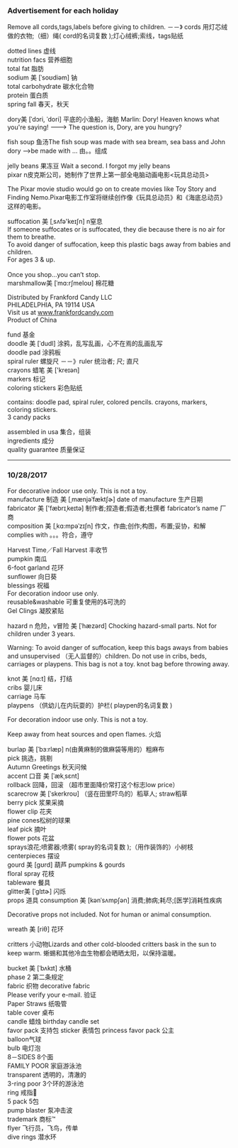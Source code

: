 ### Advertisement for each holiday
Remove all cords,tags,labels before giving to children. －－》  cords 用灯芯绒做的衣物;（细）绳( cord的名词复数 );灯心绒裤;索线，tags贴纸 <br>

dotted lines 虚线<br>
nutrition facs 营养细胞<br>
total fat 脂肪<br>
sodium  美 [ˈsoʊdiəm]  钠<br>
total carbohydrate 碳水化合物<br>
protein 蛋白质<br>
spring fall 春天，秋天<br>

dory美 [ˈdɔri, ˈdori]   平底的小渔船，海鲂 Marlin: Dory! Heaven knows what you're saying! --->  The question is, Dory, are you hungry?<br>

fish soup 鱼汤The fish soup was made with sea bream, sea bass and John dory  —>be made with … 由。。组成<br>

jelly beans 果冻豆 Wait a second. I forgot my jelly beans<br>
pixar n皮克斯公司，她制作了世界上第一部全电脑动画电影<玩具总动员><br>

The Pixar movie studio would go on to create movies like Toy Story and Finding Nemo.Pixar电影工作室将继续创作像《玩具总动员》和《海底总动员》这样的电影。<br>

suffocation 美 [ˌsʌfə'keɪʃn] n窒息 <br>
If someone suffocates or is suffocated, they die because there is no air for them to breathe.<br>
To avoid danger of suffocation, keep this plastic bags away from babies and children.<br>
For ages 3 & up.<br>
<br>
Once you shop…you can’t stop.<br>
marshmallow美 [ˈmɑ:rʃmeloʊ] 棉花糖<br>

Distributed by Frankford Candy LLC<br>
PHILADELPHIA, PA 19114 USA<br>
Visit us at www.frankfordcandy.com<br>
Product of China<br>


fund 基金<br>
doodle 美 [ˈdudl]  涂鸦，乱写乱画，心不在焉的乱画乱写<br>
doodle pad 涂鸦板<br>
spiral ruler 螺旋尺 －－》ruler 统治者; 尺; 直尺<br>
crayons 蜡笔  美 ['kreɪən]<br>
markers 标记<br>
coloring stickers 彩色贴纸<br>

contains: doodle pad, spiral ruler, colored pencils. crayons, markers, coloring stickers. <br>
3 candy packs<br>

assembled in usa  集合，组装<br>
ingredients 成分<br>
quality guarantee 质量保证<br>
<hr>

### 10/28/2017
For decorative indoor use only. This is not a toy.  <br>
manufacture 制造 美 [ˌmænjəˈfæktʃɚ]   date of manufacture 生产日期 <br>
fabricator 美 ['fæbrɪˌkeɪtə] 制作者;捏造者;假造者;杜撰者  fabricator’s name 厂商 <br>
composition  美 [ˌkɑ:mpəˈzɪʃn]  作文，作曲;创作;构图，布置;妥协，和解 <br>
complies with 。。。符合，遵守 <br>

Harvest Time／Fall Harvest 丰收节  <br>
pumpkin 南瓜 <br>
6-foot garland 花环 <br>
sunflower 向日葵 <br>
blessings 祝福 <br>
For decoration indoor use only. <br>
reusable&washable 可重复使用的&可洗的 <br>
Gel Clings 凝胶紧贴 <br>

hazard n 危险，v冒险 美 [ˈhæzərd]  Chocking hazard-small parts. Not for children under 3 years. <br>

Warning:
To avoid danger of suffocation, keep this bags aways from babies and unsupervised （无人监督的）children. Do not use in cribs, beds, carriages or playpens. This bag is not a toy. knot bag before throwing away. <br>

knot 美 [nɑ:t]  结，打结 <br>
cribs 婴儿床 <br>
carriage 马车 <br>
playpens （供幼儿在内玩耍的）护栏( playpen的名词复数 ) <br>

For decoration indoor use only. This is not a toy. <br>

Keep away from heat sources and open flames. 火焰 <br>

burlap 美 [ˈbɜ:rlæp] n(由黄麻制的做麻袋等用的）粗麻布 <br>
pick 挑选，挑剔 <br>
Autumn Greetings 秋天问候 <br>
accent 口音 美 [ˈækˌsɛnt]  <br>
rollback 回降，回滚   （超市里面降价常打这个标志low price） <br>
scarecrow  美 [ˈskerkroʊ]  （竖在田里吓鸟的）稻草人; straw稻草 <br>
berry pick 浆果采摘 <br>
flower clip 花夹 <br>
pine cones松树的球果 <br>
leaf pick 摘叶 <br>
flower pots 花盆 <br>
sprays浪花;喷雾器;喷雾( spray的名词复数 );（用作装饰的）小树枝 <br>
centerpieces 摆设 <br>
gourd  美 [gʊrd] 葫芦 pumpkins & gourds <br>
floral spray 花枝 <br>
tableware 餐具 <br>
glitter美 [ˈɡlɪtɚ] 闪烁 <br>
props 道具 consumption 美 [kənˈsʌmpʃən] 消费;肺病;耗尽;[医学]消耗性疾病 <br>

Decorative props not included. Not for human or animal consumption. <br>

wreath  美 [riθ] 花环 <br>

critters 小动物Lizards and other cold-blooded critters bask in the sun to keep warm. 蜥蜴和其他冷血生物都会晒晒太阳，以保持温暖。 <br>

bucket 美 [ˈbʌkɪt] 水桶 <br>
phase 2 第二条规定 <br>
fabric 织物 decorative fabric  <br>
Please verify your e-mail. 验证 <br>
Paper Straws 纸吸管 <br>
table cover 桌布 <br>
candle 蜡烛 birthday candle set <br>
favor pack 支持包 sticker 表情包           princess favor pack  公主 <br>
balloon气球 <br>
bulb 电灯泡 <br>
8－SIDES 8个面 <br>
FAMILY POOR 家庭游泳池  <br>
transparent 透明的，清澈的 <br>
3-ring poor 3个环的游泳池 <br>
ring 戒指💍 <br>
5 pack 5包 <br>
pump blaster 泵冲击波 <br>
trademark 商标™️ <br>
flyer 飞行员，飞鸟，传单 <br>
dive rings 潜水环 <br>


